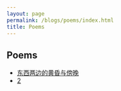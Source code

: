 ```yaml
---
layout: page
permalink: /blogs/poems/index.html
title: Poems
---
```


## Poems

- [东西两边的黄昏与傍晚](https://Peiyuan-Wang.github.io/blogs/poems/东西两边的黄昏与傍晚)
- [2](https://Peiyuan-Wang.github.io/blogs/poems/2)